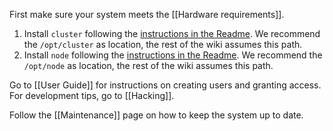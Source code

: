 First make sure your system meets the [[Hardware requirements]].

1. Install `cluster` following the [instructions in the Readme](https://github.com/liquidinvestigations/cluster#quick-start). We recommend the `/opt/cluster` as location, the rest of the wiki assumes this path.
2. Install `node` following the [instructions in the Readme](https://github.com/liquidinvestigations/node#installation). We recommend the `/opt/node` as location, the rest of the wiki assumes this path.

Go to [[User Guide]] for instructions on creating users and granting access. For development tips, go to [[Hacking]].

Follow the [[Maintenance]] page on how to keep the system up to date.